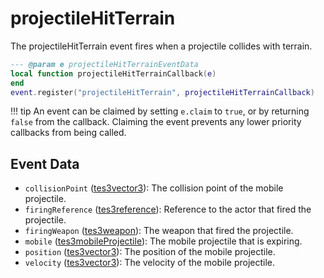 # projectileHitTerrain

The projectileHitTerrain event fires when a projectile collides with terrain.

```lua
--- @param e projectileHitTerrainEventData
local function projectileHitTerrainCallback(e)
end
event.register("projectileHitTerrain", projectileHitTerrainCallback)
```

!!! tip
	An event can be claimed by setting `e.claim` to `true`, or by returning `false` from the callback. Claiming the event prevents any lower priority callbacks from being called.

## Event Data

* `collisionPoint` ([tes3vector3](../../types/tes3vector3)): The collision point of the mobile projectile.
* `firingReference` ([tes3reference](../../types/tes3reference)): Reference to the actor that fired the projectile.
* `firingWeapon` ([tes3weapon](../../types/tes3weapon)): The weapon that fired the projectile.
* `mobile` ([tes3mobileProjectile](../../types/tes3mobileProjectile)): The mobile projectile that is expiring.
* `position` ([tes3vector3](../../types/tes3vector3)): The position of the mobile projectile.
* `velocity` ([tes3vector3](../../types/tes3vector3)): The velocity of the mobile projectile.

